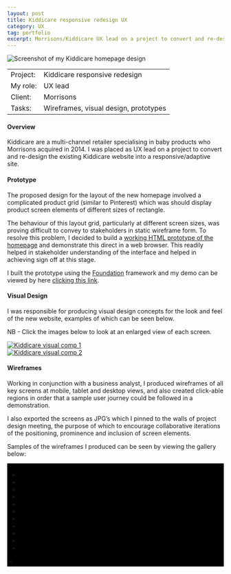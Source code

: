 ```yaml
---
layout: post
title: Kiddicare responsive redesign UX
category: UX
tag: portfolio
excerpt: Morrisons/Kiddicare UX lead on a project to convert and re-design the existing fixed width Kiddicare website into a responsive site.
---    
```


<img src="/img/kiddicare-banner.jpg" alt="Screenshot of my Kiddicare homepage design">

<table class="overview cols">
  <tr>
    <td>Project:</td>
    <td>Kiddicare responsive redesign</td>  
  </tr>  
  <tr>
    <td>My role:</td>
    <td>UX lead</td>
  </tr> 
  <tr>
    <td>Client:</td>
    <td>Morrisons</td>  
  </tr> 
  <tr>
    <td>Tasks:</td>
    <td>Wireframes, visual design, prototypes</td>
  </tr> 
</table>

#### Overview

Kiddicare are a multi-channel retailer specialising in baby products who Morrisons acquired in 2014.  I was placed as UX lead on a project to convert and re-design the existing Kiddicare website into a responsive/adaptive site.

#### Prototype

The proposed design for the layout of the new homepage involved a complicated product grid (similar to Pinterest) which was should display product screen elements of different sizes of rectangle.

The behaviour of this layout grid, particularly at different screen sizes, was proving difficult to convey to stakeholders in static wireframe form.  To resolve this problem, I decided to build a <a href="/protos/kiddicare/demo.html">working HTML prototype of the homepage</a> and demonstrate this direct in a web browser.  This readily helped in stakeholder understanding of the interface and helped in achieving sign off at this stage. 

I built the prototype using the <a href="http://foundation.zurb.com/">Foundation</a> framework and my demo can be viewed by here <a href="/protos/kiddicare/demo.html">clicking this link</a>.

#### Visual Design

I was responsible for producing visual design concepts for the look and feel of the new website, examples of which can be seen below.  

NB - Click the images below to look at an enlarged view of each screen. 

<div class="clearfix thumbs">
  <div class="no-margin half">
    <a href="/img/kiddicare-comp1.jpg"><img src="/img/kiddicare-comp1.jpg" alt="Kiddicare visual comp 1" /></a>
  </div>

  <div class="no-margin half">
    <a href="/img/kiddicare-comp2.jpg"><img src="/img/kiddicare-comp2.jpg" alt="Kiddicare visual comp 2" /></a>
  </div>
</div>

#### Wireframes

Working in conjunction with a business analyst, I produced wireframes of all  key screens at mobile, tablet and desktop views, and also created click-able regions in order that a sample user journey could be followed in a  demonstration.

I also exported the screens as JPG’s which I pinned to the walls of project design meeting, the purpose of which to encourage collaborative iterations of the positioning, prominence and inclusion of screen elements.  

Samples of the wireframes I produced can be seen by viewing the gallery below:

<div style="background: black; padding: 4px;">
<ul id="kid-wires">
  <li>
    <a href="#slide1"><img src="/img/wires-kid/home-d.png" alt=""></a>
  </li>
    <li>
    <a href="#slide2"><img src="/img/wires-kid/home-t.png" alt=""></a>
  </li>
    <li>
    <a href="#slide3"><img src="/img/wires-kid/home-m.png" alt=""></a>
  </li>
    <li>
    <a href="#slide4"><img src="/img/wires-kid/off-canvas.png" alt=""></a>
  </li>
    <li>
    <a href="#slide5"><img src="/img/wires-kid/pdp.png" alt=""></a>
  </li>
    <li>
    <a href="#slide6"><img src="/img/wires-kid/pdp-t.png" alt=""></a>
  </li>
    <li>
    <a href="#slide7"><img src="/img/wires-kid/plp-d.png" alt=""></a>
  </li>
    <li>
    <a href="#slide8"><img src="/img/wires-kid/plp-t.png" alt=""></a>
  </li>
    <li>
    <a href="#slide9"><img src="/img/wires-kid/m1.png" alt=""></a>
  </li>
    <li>
    <a href="#slide10"><img src="/img/wires-kid/m2.png" alt=""></a>
  </li>
    <li>
    <a href="#slide11"><img src="/img/wires-kid/m3.png" alt=""></a>
  </li>
</ul>
<</div>





